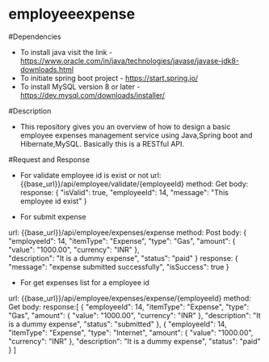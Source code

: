 # employeeexpense

#Dependencies

  - To install java visit the link  - https://www.oracle.com/in/java/technologies/javase/javase-jdk8-downloads.html
  - To initiate spring boot project - https://start.spring.io/
  - To install MySQL version 8 or later - https://dev.mysql.com/downloads/installer/
 
 
 #Description 
 
  - This repository gives you an overview of how to design a basic employee expenses management service using Java,Spring boot and Hibernate,MySQL. Basically this is a RESTful API.

#Request and Response 

 - For validate employee id is exist or not
      url: {{base_url}}/api/employee/validate/{employeeId}
      method: Get
      body: 
      response: {
    "isValid": true,
    "employeeId": 14,
    "message": "This employee id exist"
     }

 - For submit expense
 
  url: {{base_url}}/api/employee/expenses/expense
      method: Post
      body: {   
  "employeeId": 14,
  "itemType": "Expense",
  "type": "Gas", 
  "amount": { 
    "value": "1000.00", 
    "currency": "INR"
            },  
  "description": "It is a dummy expense",
  "status": "paid" 
} 
      response: {
    "message": "expense submitted successfully",
    "isSuccess": true
}
 
  - For get expenses list for a employee id

 url: {{base_url}}/api/employee/expenses/expense/{employeeId}
      method: Get
      body: 
      response:[
    {
        "employeeId": 14,
        "itemType": "Expense",
        "type": "Gas",
        "amount": {
            "value": "1000.00",
            "currency": "INR"
        },
        "description": "It is a dummy expense",
        "status": "submitted"
    },
    {
        "employeeId": 14,
        "itemType": "Expense",
        "type": "Internet",
        "amount": {
            "value": "1000.00",
            "currency": "INR"
        },
        "description": "It is a dummy expense",
        "status": "paid"
    }
    ]

